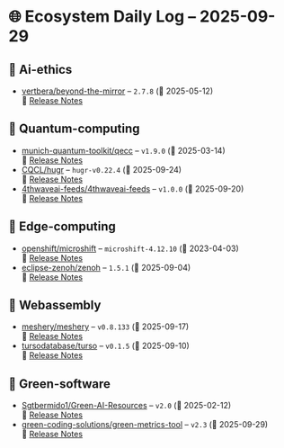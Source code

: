 # 🌐 Ecosystem Daily Log – 2025-09-29

## 🔹 Ai-ethics
- [vertbera/beyond-the-mirror](https://github.com/vertbera/beyond-the-mirror/releases/tag/2.7.8) – `2.7.8` (📅 2025-05-12)  
  🔗 [Release Notes](https://github.com/vertbera/beyond-the-mirror/releases/tag/2.7.8)

## 🔹 Quantum-computing
- [munich-quantum-toolkit/qecc](https://github.com/munich-quantum-toolkit/qecc/releases/tag/v1.9.0) – `v1.9.0` (📅 2025-03-14)  
  🔗 [Release Notes](https://github.com/munich-quantum-toolkit/qecc/releases/tag/v1.9.0)
- [CQCL/hugr](https://github.com/CQCL/hugr/releases/tag/hugr-v0.22.4) – `hugr-v0.22.4` (📅 2025-09-24)  
  🔗 [Release Notes](https://github.com/CQCL/hugr/releases/tag/hugr-v0.22.4)
- [4thwaveai-feeds/4thwaveai-feeds](https://github.com/4thwaveai-feeds/4thwaveai-feeds/releases/tag/v1.0.0) – `v1.0.0` (📅 2025-09-20)  
  🔗 [Release Notes](https://github.com/4thwaveai-feeds/4thwaveai-feeds/releases/tag/v1.0.0)

## 🔹 Edge-computing
- [openshift/microshift](https://github.com/openshift/microshift/releases/tag/microshift-4.12.10) – `microshift-4.12.10` (📅 2023-04-03)  
  🔗 [Release Notes](https://github.com/openshift/microshift/releases/tag/microshift-4.12.10)
- [eclipse-zenoh/zenoh](https://github.com/eclipse-zenoh/zenoh/releases/tag/1.5.1) – `1.5.1` (📅 2025-09-04)  
  🔗 [Release Notes](https://github.com/eclipse-zenoh/zenoh/releases/tag/1.5.1)

## 🔹 Webassembly
- [meshery/meshery](https://github.com/meshery/meshery/releases/tag/v0.8.133) – `v0.8.133` (📅 2025-09-17)  
  🔗 [Release Notes](https://github.com/meshery/meshery/releases/tag/v0.8.133)
- [tursodatabase/turso](https://github.com/tursodatabase/turso/releases/tag/v0.1.5) – `v0.1.5` (📅 2025-09-10)  
  🔗 [Release Notes](https://github.com/tursodatabase/turso/releases/tag/v0.1.5)

## 🔹 Green-software
- [Sgtbermido1/Green-AI-Resources](https://github.com/Sgtbermido1/Green-AI-Resources/releases/tag/v2.0) – `v2.0` (📅 2025-02-12)  
  🔗 [Release Notes](https://github.com/Sgtbermido1/Green-AI-Resources/releases/tag/v2.0)
- [green-coding-solutions/green-metrics-tool](https://github.com/green-coding-solutions/green-metrics-tool/releases/tag/v2.3) – `v2.3` (📅 2025-09-29)  
  🔗 [Release Notes](https://github.com/green-coding-solutions/green-metrics-tool/releases/tag/v2.3)